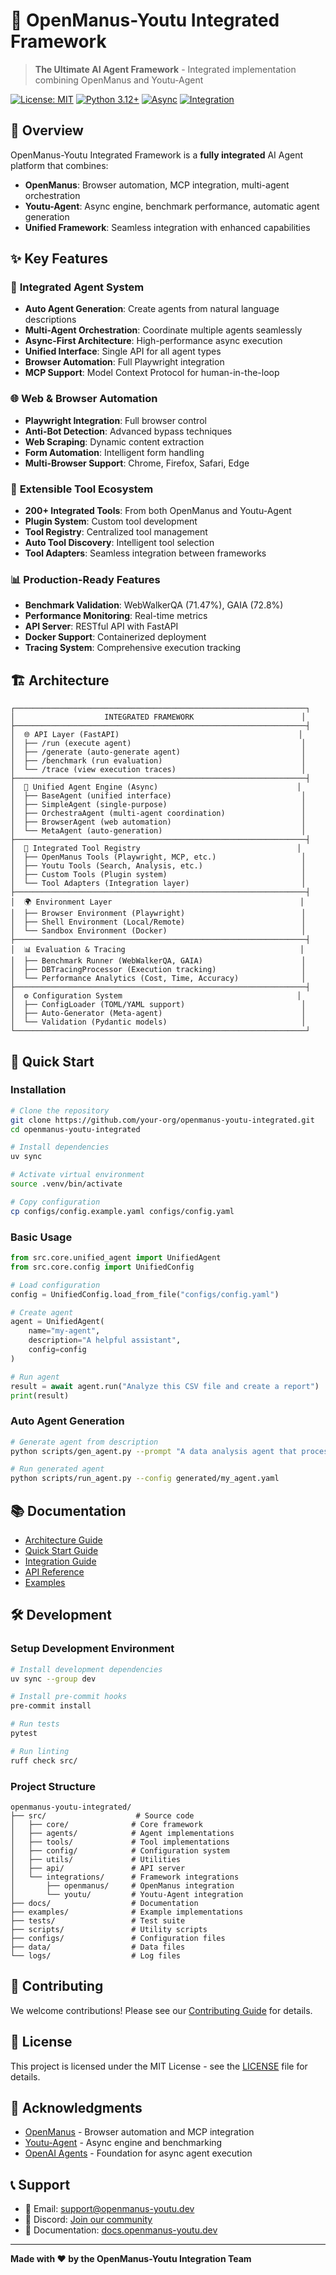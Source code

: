 # 🚀 OpenManus-Youtu Integrated Framework

> **The Ultimate AI Agent Framework** - Integrated implementation combining OpenManus and Youtu-Agent

[![License: MIT](https://img.shields.io/badge/License-MIT-yellow.svg)](https://opensource.org/licenses/MIT)
[![Python 3.12+](https://img.shields.io/badge/python-3.12+-blue.svg)](https://www.python.org/downloads/)
[![Async](https://img.shields.io/badge/async-enabled-green.svg)](https://docs.python.org/3/library/asyncio.html)
[![Integration](https://img.shields.io/badge/integration-complete-brightgreen.svg)](https://github.com/your-org/openmanus-youtu-integrated)

## 🌟 Overview

OpenManus-Youtu Integrated Framework is a **fully integrated** AI Agent platform that combines:

- **OpenManus**: Browser automation, MCP integration, multi-agent orchestration
- **Youtu-Agent**: Async engine, benchmark performance, automatic agent generation
- **Unified Framework**: Seamless integration with enhanced capabilities

## ✨ Key Features

### 🤖 **Integrated Agent System**
- **Auto Agent Generation**: Create agents from natural language descriptions
- **Multi-Agent Orchestration**: Coordinate multiple agents seamlessly
- **Async-First Architecture**: High-performance async execution
- **Unified Interface**: Single API for all agent types
- **Browser Automation**: Full Playwright integration
- **MCP Support**: Model Context Protocol for human-in-the-loop

### 🌐 **Web & Browser Automation**
- **Playwright Integration**: Full browser control
- **Anti-Bot Detection**: Advanced bypass techniques
- **Web Scraping**: Dynamic content extraction
- **Form Automation**: Intelligent form handling
- **Multi-Browser Support**: Chrome, Firefox, Safari, Edge

### 🔧 **Extensible Tool Ecosystem**
- **200+ Integrated Tools**: From both OpenManus and Youtu-Agent
- **Plugin System**: Custom tool development
- **Tool Registry**: Centralized tool management
- **Auto Tool Discovery**: Intelligent tool selection
- **Tool Adapters**: Seamless integration between frameworks

### 📊 **Production-Ready Features**
- **Benchmark Validation**: WebWalkerQA (71.47%), GAIA (72.8%)
- **Performance Monitoring**: Real-time metrics
- **API Server**: RESTful API with FastAPI
- **Docker Support**: Containerized deployment
- **Tracing System**: Comprehensive execution tracking

## 🏗️ Architecture

```
┌─────────────────────────────────────────────────────────────────┐
│                    INTEGRATED FRAMEWORK                        │
├─────────────────────────────────────────────────────────────────┤
│  🌐 API Layer (FastAPI)                                        │
│  ├── /run (execute agent)                                      │
│  ├── /generate (auto-generate agent)                           │
│  ├── /benchmark (run evaluation)                               │
│  └── /trace (view execution traces)                            │
├─────────────────────────────────────────────────────────────────┤
│  🤖 Unified Agent Engine (Async)                               │
│  ├── BaseAgent (unified interface)                             │
│  ├── SimpleAgent (single-purpose)                              │
│  ├── OrchestraAgent (multi-agent coordination)                 │
│  ├── BrowserAgent (web automation)                             │
│  └── MetaAgent (auto-generation)                               │
├─────────────────────────────────────────────────────────────────┤
│  🔧 Integrated Tool Registry                                   │
│  ├── OpenManus Tools (Playwright, MCP, etc.)                   │
│  ├── Youtu Tools (Search, Analysis, etc.)                      │
│  ├── Custom Tools (Plugin system)                              │
│  └── Tool Adapters (Integration layer)                         │
├─────────────────────────────────────────────────────────────────┤
│  🌍 Environment Layer                                          │
│  ├── Browser Environment (Playwright)                          │
│  ├── Shell Environment (Local/Remote)                          │
│  └── Sandbox Environment (Docker)                              │
├─────────────────────────────────────────────────────────────────┤
│  📊 Evaluation & Tracing                                       │
│  ├── Benchmark Runner (WebWalkerQA, GAIA)                      │
│  ├── DBTracingProcessor (Execution tracking)                   │
│  └── Performance Analytics (Cost, Time, Accuracy)              │
├─────────────────────────────────────────────────────────────────┤
│  ⚙️ Configuration System                                       │
│  ├── ConfigLoader (TOML/YAML support)                          │
│  ├── Auto-Generator (Meta-agent)                               │
│  └── Validation (Pydantic models)                              │
└─────────────────────────────────────────────────────────────────┘
```

## 🚀 Quick Start

### Installation

```bash
# Clone the repository
git clone https://github.com/your-org/openmanus-youtu-integrated.git
cd openmanus-youtu-integrated

# Install dependencies
uv sync

# Activate virtual environment
source .venv/bin/activate

# Copy configuration
cp configs/config.example.yaml configs/config.yaml
```

### Basic Usage

```python
from src.core.unified_agent import UnifiedAgent
from src.core.config import UnifiedConfig

# Load configuration
config = UnifiedConfig.load_from_file("configs/config.yaml")

# Create agent
agent = UnifiedAgent(
    name="my-agent",
    description="A helpful assistant",
    config=config
)

# Run agent
result = await agent.run("Analyze this CSV file and create a report")
print(result)
```

### Auto Agent Generation

```bash
# Generate agent from description
python scripts/gen_agent.py --prompt "A data analysis agent that processes CSV files"

# Run generated agent
python scripts/run_agent.py --config generated/my_agent.yaml
```

## 📚 Documentation

- [Architecture Guide](docs/architecture.md)
- [Quick Start Guide](docs/quickstart.md)
- [Integration Guide](docs/integration.md)
- [API Reference](docs/api.md)
- [Examples](examples/)

## 🛠️ Development

### Setup Development Environment

```bash
# Install development dependencies
uv sync --group dev

# Install pre-commit hooks
pre-commit install

# Run tests
pytest

# Run linting
ruff check src/
```

### Project Structure

```
openmanus-youtu-integrated/
├── src/                    # Source code
│   ├── core/              # Core framework
│   ├── agents/            # Agent implementations
│   ├── tools/             # Tool implementations
│   ├── config/            # Configuration system
│   ├── utils/             # Utilities
│   ├── api/               # API server
│   └── integrations/      # Framework integrations
│       ├── openmanus/     # OpenManus integration
│       └── youtu/         # Youtu-Agent integration
├── docs/                  # Documentation
├── examples/              # Example implementations
├── tests/                 # Test suite
├── scripts/               # Utility scripts
├── configs/               # Configuration files
├── data/                  # Data files
└── logs/                  # Log files
```

## 🤝 Contributing

We welcome contributions! Please see our [Contributing Guide](CONTRIBUTING.md) for details.

## 📄 License

This project is licensed under the MIT License - see the [LICENSE](LICENSE) file for details.

## 🙏 Acknowledgments

- [OpenManus](https://github.com/FoundationAgents/OpenManus) - Browser automation and MCP integration
- [Youtu-Agent](https://github.com/TencentCloudADP/youtu-agent) - Async engine and benchmarking
- [OpenAI Agents](https://github.com/openai/openai-agents-python) - Foundation for async agent execution

## 📞 Support

- 📧 Email: support@openmanus-youtu.dev
- 💬 Discord: [Join our community](https://discord.gg/your-invite)
- 📖 Documentation: [docs.openmanus-youtu.dev](https://docs.openmanus-youtu.dev)

---

**Made with ❤️ by the OpenManus-Youtu Integration Team**